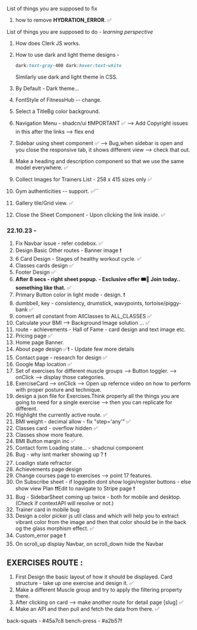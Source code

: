List of things you are supposed to fix

1. how to remove **HYDRATION_ERROR**. ✅

List of things you are supposed to do - *learning perspective*

1. How does Clerk JS works.
2. How to use dark and light theme designs - 
   ```css
   dark:text-gray-400 dark:hover:text-white
   ```
   Similarly use dark and light theme in CSS.

3. By Default - Dark theme...
4. FontStyle of FitnessHub -- change.
5. Select a TitleBg color background.
6. Navigation Menu - shadcn/ui ❗IMPORTANT ✅ --> Add Copyright issues in this after the links --> flex end
7. Sidebar using sheet component ✅ --> Bug,when sidebar is open and you close the responsive tab, it shows different view --> check that out.
8. Make a heading and description component so that we use the same model everywhere. ✅
9. Collect Images for Trainers List - 258 x 415 sizes only ✅
10. Gym authenticities -- support. ✅``
11. Gallery tile/Grid view. ✅
12. Close the Sheet Component - Upon clicking the link inside. ✅
   
### 22.10.23 - 
1. Fix Navbar issue - refer codebox. ✅
2. Design Basic Other routes - Banner image ❗
3. 6 Card Design - Stages of healthy workout cycle. ✅
4. Classes cards design ✅
5. Footer Design ✅
6. **After 8 secs - right sheet popup. - Exclusive offer 🎟️🎫 Join today.. something like that.** ✅
7. Primary Button color in light mode - design. ❗
8. dumbbell, key - consistency, drumstick, wavypoints, tortoise/piggy-bank ✅
9. convert all constant from AllClasses to ALL_CLASSES ✅
10. Calculate your BMI --> Background Image solution ... ✅
11. route - achievements - Hall of Fame - card design and text image etc.
12. Pricing page ✅
13. Home page Banner.
14. About page design ✅❗ - Update few more details
15. Contact page - research for design ✅
16. Google Map location ✅
17. Set of exercises for different muscle groups --> Button toggler. --> onClick --> display those categories.
18. ExerciseCard --> onClick --> Open up refernce video on how to perform with proper posture and technique.
19. design a json file for Exercises.Think properly all the things you are going to need for a single exercise --> then you can replicate for different.
20. Highlight the currently active route. ✅
21. BMI weight - decimal allow - fix "step='any'" ✅
22. Classes card - overflow hidden ✅
23. Classes show more feature.
24. BMI Button margin inc ✅
25. Contact form Loading state... - shadcnui component
26. Bug - why isnt marker showing up ? ❗
27. Loadign state refractor
28. Achievements page design
29. Change courses page to exercises --> point 17 features.
30. On Subscribe sheet - if loggedin dont show login/register buttons - else show view Plan ❗❗Edit to navigate to Stripe page ❗
31. Bug - SidebarSheet coming up twice - both for mobile and desktop. (Check if contextAPI will resolve or not.)
32. Trainer card in mobile bug
33. Design a color picker js util class and which will help you to extract vibrant color from the image and then that color should be in the back og the glass morphism effect. ✅
34. Custom_error page ❗
35. On scroll_up display Navbar, on scroll_down hide the Navbar



## EXERCISES ROUTE : 

1. First Design the basic layout of how it should be displayed. Card structure - take up one exercise and design it. ✅
2. Make a different Muscle group and try to apply the filtering property there.
3. After clicking on card --> make another route for detail page [slug] ✅
4. Make an API and then pull and fetch the data from there. ✅


back-squats - #45a7c8
bench-press - #a2b57f


